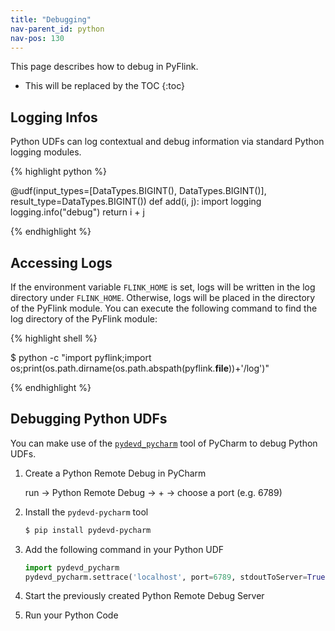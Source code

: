 ```yaml
---
title: "Debugging"
nav-parent_id: python
nav-pos: 130
---
```

<!--
Licensed to the Apache Software Foundation (ASF) under one
or more contributor license agreements.  See the NOTICE file
distributed with this work for additional information
regarding copyright ownership.  The ASF licenses this file
to you under the Apache License, Version 2.0 (the
"License"); you may not use this file except in compliance
with the License.  You may obtain a copy of the License at

  http://www.apache.org/licenses/LICENSE-2.0

Unless required by applicable law or agreed to in writing,
software distributed under the License is distributed on an
"AS IS" BASIS, WITHOUT WARRANTIES OR CONDITIONS OF ANY
KIND, either express or implied.  See the License for the
specific language governing permissions and limitations
under the License.
-->

This page describes how to debug in PyFlink.

* This will be replaced by the TOC
{:toc}

## Logging Infos

Python UDFs can log contextual and debug information via standard Python logging modules. 

{% highlight python %}

@udf(input_types=[DataTypes.BIGINT(), DataTypes.BIGINT()], result_type=DataTypes.BIGINT())
def add(i, j):
    import logging
    logging.info("debug")
    return i + j

{% endhighlight %}

## Accessing Logs

If the environment variable `FLINK_HOME` is set, logs will be written in the log directory under `FLINK_HOME`.
Otherwise, logs will be placed in the directory of the PyFlink module. You can execute the following command to find
the log directory of the PyFlink module:

{% highlight shell %}

$ python -c "import pyflink;import os;print(os.path.dirname(os.path.abspath(pyflink.__file__))+'/log')"

{% endhighlight %}

## Debugging Python UDFs
You can make use of the [`pydevd_pycharm`](https://pypi.org/project/pydevd-pycharm/) tool of PyCharm to debug Python UDFs.

1. Create a Python Remote Debug in PyCharm

    run -> Python Remote Debug -> + -> choose a port (e.g. 6789)

2. Install the `pydevd-pycharm` tool

    ```bash
    $ pip install pydevd-pycharm
    ```

3. Add the following command in your Python UDF

    ```python
    import pydevd_pycharm
    pydevd_pycharm.settrace('localhost', port=6789, stdoutToServer=True, stderrToServer=True)
    ```

4. Start the previously created Python Remote Debug Server

5. Run your Python Code
